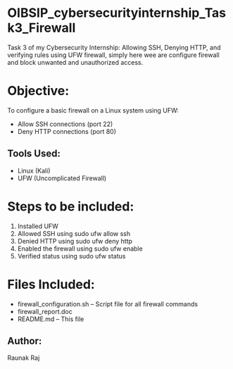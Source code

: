 # OIBSIP_cybersecurityinternship_Task3_Firewall
Task 3 of my Cybersecurity Internship: Allowing SSH, Denying HTTP, and verifying rules using UFW firewall, simply here wee are configure firewall and block unwanted and unauthorized access.

# Objective:
To configure a basic firewall on a Linux system using UFW:
- Allow SSH connections (port 22)
- Deny HTTP connections (port 80)

## Tools Used:
- Linux (Kali)
- UFW (Uncomplicated Firewall)

# Steps to be included:
1. Installed UFW
2. Allowed SSH using sudo ufw allow ssh
3. Denied HTTP using sudo ufw deny http
4. Enabled the firewall using sudo ufw enable
5. Verified status using sudo ufw status

# Files Included:
- firewall_configuration.sh – Script file for all firewall commands
- firewall_report.doc
- README.md – This file

## Author:
Raunak Raj
